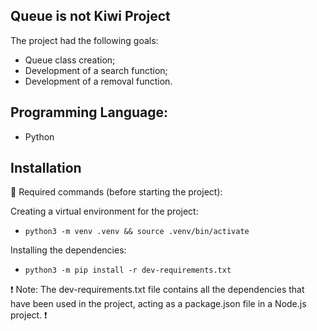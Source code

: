 ## Queue is not Kiwi Project

The project had the following goals:

- Queue class creation;
- Development of a search function;
- Development of a removal function.


## Programming Language:
- Python

## Installation

🤖 Required commands (before starting the project):

Creating a virtual environment for the project:

* `python3 -m venv .venv && source .venv/bin/activate`

Installing the dependencies:

* `python3 -m pip install -r dev-requirements.txt`


❗️ Note: 
The dev-requirements.txt file contains all the dependencies that have been used in the project, acting as a package.json file in a Node.js project. ❗️

